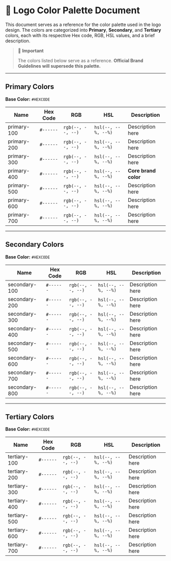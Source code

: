 # 🎨 Logo Color Palette Document

This document serves as a reference for the color palette used in the logo design. The colors are categorized into **Primary**, **Secondary**, and **Tertiary** colors, each with its respective Hex code, RGB, HSL values, and a brief description.

> 📌 **Important**
>  
> The colors listed below serve as a reference. **Official Brand Guidelines will supersede this palette.**

---

## Primary Colors  
**Base Color:** `#HEXCODE`

| Name        | Hex Code  | RGB               | HSL                 | Description          |
| ----------- | --------- | ----------------- | ------------------- | -------------------- |
| primary-100 | `#------` | `rgb(--, --, --)` | `hsl(--, --%, --%)` | Description here     |
| primary-200 | `#------` | `rgb(--, --, --)` | `hsl(--, --%, --%)` | Description here     |
| primary-300 | `#------` | `rgb(--, --, --)` | `hsl(--, --%, --%)` | Description here     |
| primary-400 | `#------` | `rgb(--, --, --)` | `hsl(--, --%, --%)` | **Core brand color** |
| primary-500 | `#------` | `rgb(--, --, --)` | `hsl(--, --%, --%)` | Description here     |
| primary-600 | `#------` | `rgb(--, --, --)` | `hsl(--, --%, --%)` | Description here     |
| primary-700 | `#------` | `rgb(--, --, --)` | `hsl(--, --%, --%)` | Description here     |

---

## Secondary Colors  
**Base Color:** `#HEXCODE`

| Name          | Hex Code  | RGB               | HSL                 | Description      |
| ------------- | --------- | ----------------- | ------------------- | ---------------- |
| secondary-100 | `#------` | `rgb(--, --, --)` | `hsl(--, --%, --%)` | Description here |
| secondary-200 | `#------` | `rgb(--, --, --)` | `hsl(--, --%, --%)` | Description here |
| secondary-300 | `#------` | `rgb(--, --, --)` | `hsl(--, --%, --%)` | Description here |
| secondary-400 | `#------` | `rgb(--, --, --)` | `hsl(--, --%, --%)` | Description here |
| secondary-500 | `#------` | `rgb(--, --, --)` | `hsl(--, --%, --%)` | Description here |
| secondary-600 | `#------` | `rgb(--, --, --)` | `hsl(--, --%, --%)` | Description here |
| secondary-700 | `#------` | `rgb(--, --, --)` | `hsl(--, --%, --%)` | Description here |
| secondary-800 | `#------` | `rgb(--, --, --)` | `hsl(--, --%, --%)` | Description here |

---

## Tertiary Colors  
**Base Color:** `#HEXCODE`

| Name         | Hex Code  | RGB               | HSL                 | Description      |
| ------------ | --------- | ----------------- | ------------------- | ---------------- |
| tertiary-100 | `#------` | `rgb(--, --, --)` | `hsl(--, --%, --%)` | Description here |
| tertiary-200 | `#------` | `rgb(--, --, --)` | `hsl(--, --%, --%)` | Description here |
| tertiary-300 | `#------` | `rgb(--, --, --)` | `hsl(--, --%, --%)` | Description here |
| tertiary-400 | `#------` | `rgb(--, --, --)` | `hsl(--, --%, --%)` | Description here |
| tertiary-500 | `#------` | `rgb(--, --, --)` | `hsl(--, --%, --%)` | Description here |
| tertiary-600 | `#------` | `rgb(--, --, --)` | `hsl(--, --%, --%)` | Description here |
| tertiary-700 | `#------` | `rgb(--, --, --)` | `hsl(--, --%, --%)` | Description here |
